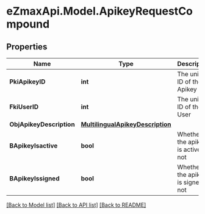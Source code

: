 
# eZmaxApi.Model.ApikeyRequestCompound

## Properties

Name | Type | Description | Notes
------------ | ------------- | ------------- | -------------
**PkiApikeyID** | **int** | The unique ID of the Apikey | [optional] 
**FkiUserID** | **int** | The unique ID of the User | 
**ObjApikeyDescription** | [**MultilingualApikeyDescription**](MultilingualApikeyDescription.md) |  | 
**BApikeyIsactive** | **bool** | Whether the apikey is active or not | [optional] 
**BApikeyIssigned** | **bool** | Whether the apikey is signed or not | [optional] 

[[Back to Model list]](../README.md#documentation-for-models)
[[Back to API list]](../README.md#documentation-for-api-endpoints)
[[Back to README]](../README.md)

